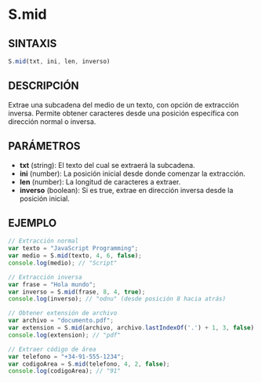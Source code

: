 # S.mid

## SINTAXIS
```javascript
S.mid(txt, ini, len, inverso)
```

## DESCRIPCIÓN
Extrae una subcadena del medio de un texto, con opción de extracción inversa. Permite obtener caracteres desde una posición específica con dirección normal o inversa.

## PARÁMETROS
- **txt** (string): El texto del cual se extraerá la subcadena.
- **ini** (number): La posición inicial desde donde comenzar la extracción.
- **len** (number): La longitud de caracteres a extraer.
- **inverso** (boolean): Si es true, extrae en dirección inversa desde la posición inicial.

## EJEMPLO
```javascript
// Extracción normal
var texto = "JavaScript Programming";
var medio = S.mid(texto, 4, 6, false);
console.log(medio); // "Script"

// Extracción inversa
var frase = "Hola mundo";
var inverso = S.mid(frase, 8, 4, true);
console.log(inverso); // "odnu" (desde posición 8 hacia atrás)

// Obtener extensión de archivo
var archivo = "documento.pdf";
var extension = S.mid(archivo, archivo.lastIndexOf('.') + 1, 3, false);
console.log(extension); // "pdf"

// Extraer código de área
var telefono = "+34-91-555-1234";
var codigoArea = S.mid(telefono, 4, 2, false);
console.log(codigoArea); // "91"
```